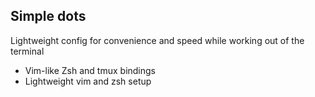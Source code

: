 ## Simple dots

Lightweight config for convenience and speed while working out of the terminal

- Vim-like Zsh and tmux bindings
- Lightweight vim and zsh setup
